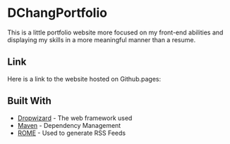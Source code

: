 # DChangPortfolio

This is a little portfolio website more focused on my front-end abilities and displaying my skills in a more meaningful manner than a resume.

## Link

Here is a link to the website hosted on Github.pages:

## Built With

* [Dropwizard](http://www.dropwizard.io/1.0.2/docs/) - The web framework used
* [Maven](https://maven.apache.org/) - Dependency Management
* [ROME](https://rometools.github.io/rome/) - Used to generate RSS Feeds



